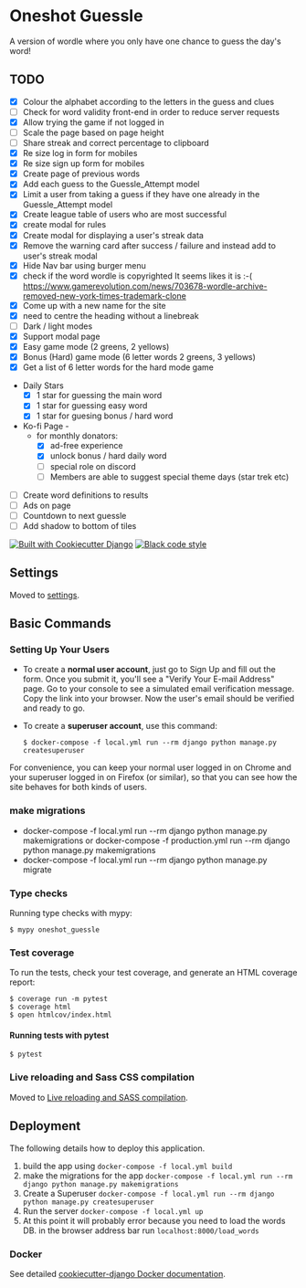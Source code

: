 # Oneshot Guessle
A version of wordle where you only have one chance to guess the day's word!

## TODO
- [x] Colour the alphabet according to the letters in the guess and clues
- [ ] Check for word validity front-end in order to reduce server requests
- [x] Allow trying the game if not logged in
- [ ] Scale the page based on page height
- [ ] Share streak and correct percentage to clipboard
- [x] Re size log in form for mobiles
- [x] Re size sign up form for mobiles
- [x] Create page of previous words
- [x] Add each guess to the Guessle_Attempt model
- [x] Limit a user from taking a guess if they have one already in the Guessle_Attempt model
- [x] Create league table of users who are most successful
- [x] create modal for rules
- [x] Create modal for displaying a user's streak data
- [x] Remove the warning card after success / failure and instead add to user's streak modal
- [x] Hide Nav bar using burger menu
- [x] check if the word wordle is copyrighted
    It seems likes it is :-( https://www.gamerevolution.com/news/703678-wordle-archive-removed-new-york-times-trademark-clone
- [x] Come up with a new name for the site
- [x] need to centre the heading without a linebreak
- [ ] Dark / light modes
- [x] Support modal page
- [x] Easy game mode (2 greens, 2 yellows)
- [x] Bonus (Hard) game mode (6 letter words 2 greens, 3 yellows)
- [x] Get a list of 6 letter words for the hard mode game
- Daily Stars
    - [x] 1 star for guessing the main word
    - [x] 1 star for guessing easy word
    - [x] 1 star for guesing bonus / hard word
- Ko-fi Page - 
    - for monthly donators:
        - [x] ad-free experience
        - [x] unlock bonus / hard daily word
        - [ ] special role on discord
        - [ ] Members are able to suggest special theme days (star trek etc)
- [ ] Create word definitions to results
- [ ] Ads on page
- [ ] Countdown to next guessle
- [ ] Add shadow to bottom of tiles

[![Built with Cookiecutter Django](https://img.shields.io/badge/built%20with-Cookiecutter%20Django-ff69b4.svg?logo=cookiecutter)](https://github.com/cookiecutter/cookiecutter-django/)
[![Black code style](https://img.shields.io/badge/code%20style-black-000000.svg)](https://github.com/ambv/black)

## Settings

Moved to [settings](http://cookiecutter-django.readthedocs.io/en/latest/settings.html).

## Basic Commands

### Setting Up Your Users

-   To create a **normal user account**, just go to Sign Up and fill out the form. Once you submit it, you'll see a "Verify Your E-mail Address" page. Go to your console to see a simulated email verification message. Copy the link into your browser. Now the user's email should be verified and ready to go.

-   To create a **superuser account**, use this command:

        $ docker-compose -f local.yml run --rm django python manage.py createsuperuser

For convenience, you can keep your normal user logged in on Chrome and your superuser logged in on Firefox (or similar), so that you can see how the site behaves for both kinds of users.

### make migrations

- docker-compose -f local.yml run --rm django python manage.py makemigrations
or docker-compose -f production.yml run --rm django python manage.py makemigrations
- docker-compose -f local.yml run --rm django python manage.py migrate

### Type checks

Running type checks with mypy:

    $ mypy oneshot_guessle

### Test coverage

To run the tests, check your test coverage, and generate an HTML coverage report:

    $ coverage run -m pytest
    $ coverage html
    $ open htmlcov/index.html

#### Running tests with pytest

    $ pytest

### Live reloading and Sass CSS compilation

Moved to [Live reloading and SASS compilation](https://cookiecutter-django.readthedocs.io/en/latest/developing-locally.html#sass-compilation-live-reloading).

## Deployment

The following details how to deploy this application.
1. build the app using `docker-compose -f local.yml build`
2. make the migrations for the app `docker-compose -f local.yml run --rm django python manage.py makemigrations`
3. Create a Superuser `docker-compose -f local.yml run --rm django python manage.py createsuperuser`
4. Run the server `docker-compose -f local.yml up`
5. At this point it will probably error because you need to load the words DB. in the browser address bar run `localhost:8000/load_words`

### Docker

See detailed [cookiecutter-django Docker documentation](http://cookiecutter-django.readthedocs.io/en/latest/deployment-with-docker.html).
